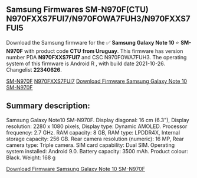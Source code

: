 <h2>Samsung Firmwares SM-N970F(CTU) N970FXXS7FUI7/N970FOWA7FUH3/N970FXXS7FUI5</h2>
Download the Samsung firmware for the ✅ <strong>Samsung Galaxy Note 10 </strong> ⭐ <strong>SM-N970F</strong> with product code <strong>CTU</strong> <strong> from Uruguay</strong>. This firmware has version number PDA <strong>N970FXXS7FUI7</strong> and CSC N970FOWA7FUH3. The operating system of this firmware is Android R , with build date 2021-10-26. Changelist <strong>22340626</strong>.


[SM-N970F](https://samfirm.shop/samsung/model/SM-N970F)
[N970FXXS7FUI7](https://samfirm.shop/samsung/pda/N970FXXS7FUI7)
[Download Firmware Samsung Galaxy Note 10 SM-N970F](https://samfirm.shop/samsung/firmware/468495)
<h2>Summary description:</h2>
<p>Samsung Galaxy Note10 SM-N970F. Display diagonal: 16 cm (6.3"), Display resolution: 2280 x 1080 pixels, Display type: Dynamic AMOLED. Processor frequency: 2.7 GHz. RAM capacity: 8 GB, RAM type: LPDDR4X, Internal storage capacity: 256 GB. Rear camera resolution (numeric): 16 MP, Rear camera type: Triple camera. SIM card capability: Dual SIM. Operating system installed: Android 9.0. Battery capacity: 3500 mAh. Product colour: Black. Weight: 168 g</p>


[Download Firmware Samsung Galaxy Note 10 SM-N970F](https://samfirm.shop/samsung/firmware/468495)
